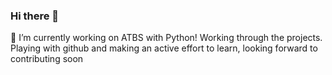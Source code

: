 ### Hi there 👋
🔭 I’m currently working on ATBS with Python! Working through the projects.
Playing with github and making an active effort to learn, looking forward to contributing soon

<!--
**bnarramor2/bnarramor2** is a ✨ _special_ ✨ repository because its `README.md` (this file) appears on your GitHub profile.

Here are some ideas to get you started:

- 🔭 I’m currently working on ATBS with Python! Working through the projects.


-->
